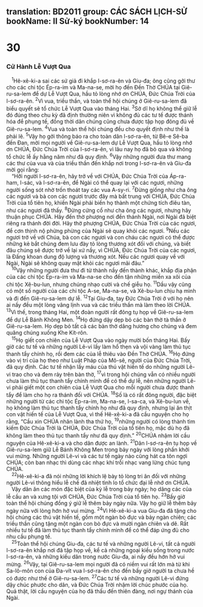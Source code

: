 translation: BD2011
group: CÁC SÁCH LỊCH-SỬ
bookName: II Sử-ký 
bookNumber: 14
-------

<div class="title"><h1>30</h1><h3>Cử Hành Lễ Vượt Qua</h3></div>
<span class="verse 2su_30_1"> <sup>1</sup>Hê-xê-ki-a sai các sứ giả đi khắp I-sơ-ra-ên và Giu-đa; ông cũng gởi thư cho các chi tộc Ép-ra-im và Ma-na-se, mời họ đến Ðền Thờ CHÚA tại Giê-ru-sa-lem để dự Lễ Vượt Qua, hầu tỏ lòng nhớ ơn CHÚA, Ðức Chúa Trời của I-sơ-ra-ên. </span>
<span class="verse 2su_30_2"><sup>2</sup>Vì vua, triều thần, và toàn thể hội chúng ở Giê-ru-sa-lem đã biểu quyết sẽ tổ chức Lễ Vượt Qua vào tháng Hai. </span>
<span class="verse 2su_30_3"><sup>3</sup>Sở dĩ họ không thể giữ lễ đó đúng theo chu kỳ đã định thường niên vì không đủ các tư tế được thánh hóa để phụng tế, đồng thời dân chúng cũng chưa được tập họp đông đủ về Giê-ru-sa-lem. </span>
<span class="verse 2su_30_4"><sup>4</sup>Vua và toàn thể hội chúng đều cho quyết định như thế là phải lẽ. </span>
<span class="verse 2su_30_5"><sup>5</sup>Vậy họ gởi thông báo ra cho toàn dân I-sơ-ra-ên, từ Bê-e Sê-ba đến Ðan, mời mọi người về Giê-ru-sa-lem dự Lễ Vượt Qua, hầu tỏ lòng nhớ ơn CHÚA, Ðức Chúa Trời của I-sơ-ra-ên, vì lâu nay họ đã bỏ qua và không tổ chức lễ ấy hằng năm như đã quy định. </span>
<span class="verse 2su_30_6"><sup>6</sup>Vậy những người đưa thư mang các thư của vua và của triều thần đến khắp nơi trong I-sơ-ra-ên và Giu-đa mời gọi rằng:<br/> “Hỡi người I-sơ-ra-ên, hãy trở về với CHÚA, Ðức Chúa Trời của Áp-ra-ham, I-sác, và I-sơ-ra-ên, để Ngài có thể quay lại với các ngươi, những người sống sót nhờ trốn thoát tay các vua A-sy-ri. </span>
<span class="verse 2su_30_7"><sup>7</sup>Ðừng giống như cha ông các ngươi và bà con các ngươi trước đây mà bất trung với CHÚA, Ðức Chúa Trời của tổ tiên họ, khiến Ngài phải biến họ thành một chứng tích điêu tàn, như các ngươi đã thấy. </span>
<span class="verse 2su_30_8"><sup>8</sup>Ðừng cứng cổ như cha ông các ngươi, nhưng hãy thuận phục CHÚA. Hãy đến thờ phượng nơi đền thánh Ngài, nơi Ngài đã biệt riêng ra thánh đời đời. Hãy thờ phượng CHÚA, Ðức Chúa Trời của các ngươi, để cơn thịnh nộ phừng phừng của Ngài sẽ quay khỏi các ngươi. </span>
<span class="verse 2su_30_9"><sup>9</sup>Nếu các ngươi trở về với Chúa, bà con các ngươi và con cháu các ngươi có thể được những kẻ bắt chúng đem lưu đày tỏ lòng thương xót đối với chúng, và biết đâu chúng sẽ được trở về lại xứ nầy, vì CHÚA, Ðức Chúa Trời của các ngươi, là Ðấng khoan dung độ lượng và thương xót. Nếu các ngươi quay về với Ngài, Ngài sẽ không quay mặt khỏi các ngươi mãi đâu.”<br/></span>
<span class="verse 2su_30_10"> <sup>10</sup>Vậy những người đưa thư đi từ thành nầy đến thành khác, khắp địa phận của các chi tộc Ép-ra-im và Ma-na-se cho đến tận những miền xa xôi của chi tộc Xê-bu-lun, nhưng chúng nhạo cười và chế giễu họ. </span>
<span class="verse 2su_30_11"><sup>11</sup>Dầu vậy cũng có một số người của các chi tộc A-se, Ma-na-se, và Xê-bu-lun chịu hạ mình và đi đến Giê-ru-sa-lem dự lễ. </span>
<span class="verse 2su_30_12"><sup>12</sup>Tại Giu-đa, tay Ðức Chúa Trời ở với họ nên ai nấy đều một lòng vâng lịnh vua và các triều thần mà làm theo lời CHÚA. </span>
<span class="verse 2su_30_13"><sup>13</sup>Vì thế, trong tháng Hai, một đoàn người rất đông tụ họp về Giê-ru-sa-lem để dự Lễ Bánh Không Men. </span>
<span class="verse 2su_30_14"><sup>14</sup>Họ đứng dậy dẹp bỏ các bàn thờ tà thần ở Giê-ru-sa-lem. Họ dẹp bỏ tất cả các bàn thờ dâng hương cho chúng và đem quăng chúng xuống Khe Kít-rôn.<br/></span>
<span class="verse 2su_30_15"> <sup>15</sup>Họ giết con chiên của Lễ Vượt Qua vào ngày mười bốn tháng Hai. Bấy giờ các tư tế và những người Lê-vi lấy làm hổ thẹn và vội vàng làm thủ tục thanh tẩy chính họ, rồi đem các của lễ thiêu vào Ðền Thờ CHÚA. </span>
<span class="verse 2su_30_16"><sup>16</sup>Họ đứng vào vị trí của họ theo như Luật Pháp của Mô-sê, người của Ðức Chúa Trời, đã quy định. Các tư tế nhận lấy máu của thú vật hiến tế do những người Lê-vi trao cho và đem rảy trên bàn thờ, </span>
<span class="verse 2su_30_17"><sup>17</sup>vì trong hội chúng vẫn có nhiều người chưa làm thủ tục thanh tẩy chính mình để có thể dự lễ, nên những người Lê-vi phải giết một con chiên của Lễ Vượt Qua cho mỗi người chưa được thanh tẩy để làm cho họ ra thánh đối với CHÚA. </span>
<span class="verse 2su_30_18"><sup>18</sup>Số là có rất đông người, đặc biệt những người từ các chi tộc Ép-ra-im, Ma-na-se, I-sa-ca, và Xê-bu-lun về, họ không làm thủ tục thanh tẩy chính họ như đã quy định, nhưng lại ăn thịt con vật hiến tế của Lễ Vượt Qua, vì thế Hê-xê-ki-a đã cầu nguyện cho họ rằng, “Cầu xin CHÚA nhân lành tha thứ họ, </span>
<span class="verse 2su_30_19"><sup>19</sup>những người có lòng thành tìm kiếm Ðức Chúa Trời là CHÚA, Ðức Chúa Trời của tổ tiên họ, mặc dù họ đã không làm theo thủ tục thanh tẩy như đã quy định.” </span>
<span class="verse 2su_30_20"><sup>20</sup>CHÚA nhậm lời cầu nguyện của Hê-xê-ki-a và cho dân được an lành. </span>
<span class="verse 2su_30_21"><sup>21</sup>Dân I-sơ-ra-ên tụ họp về Giê-ru-sa-lem giữ Lễ Bánh Không Men trong bảy ngày với lòng phấn khởi vui mừng. Những người Lê-vi và các tư tế ngày nào cũng hát ca tôn ngợi CHÚA; còn ban nhạc thì dùng các nhạc khí trỗi nhạc vang lừng chúc tụng CHÚA.<br/></span>
<span class="verse 2su_30_22"> <sup>22</sup>Hê-xê-ki-a đã nói những lời khích lệ bày tỏ lòng tri ân đối với những người Lê-vi thông hiểu lễ chế đã nhiệt tình lo tổ chức đại lễ nhớ ơn CHÚA.<br/> Vậy dân ăn các món đặc biệt của kỳ lễ trong bảy ngày; họ dâng các của lễ cầu an và xưng tội với CHÚA, Ðức Chúa Trời của tổ tiên họ. </span>
<span class="verse 2su_30_23"><sup>23</sup>Bấy giờ toàn thể hội chúng đồng ý giữ lễ thêm bảy ngày nữa. Vậy họ giữ lễ thêm bảy ngày nữa với lòng hớn hở vui mừng. </span>
<span class="verse 2su_30_24"><sup>24</sup>Vì Hê-xê-ki-a vua Giu-đa đã tặng cho hội chúng các thú vật hiến tế, gồm một ngàn bò đực và bảy ngàn chiên; các triều thần cũng tặng một ngàn con bò đực và mười ngàn chiên và dê. Rất nhiều tư tế đã làm thủ tục thanh tẩy chính mình để có thể đáp ứng đủ cho nhu cầu phụng tế.<br/></span>
<span class="verse 2su_30_25"> <sup>25</sup>Toàn thể hội chúng Giu-đa, các tư tế và những người Lê-vi, tất cả người I-sơ-ra-ên khắp nơi đã tập họp về, kể cả những ngoại kiều sống trong nước I-sơ-ra-ên, và những kiều dân trong nước Giu-đa, ai nấy đều hớn hở vui mừng. </span>
<span class="verse 2su_30_26"><sup>26</sup>Vậy, tại Giê-ru-sa-lem mọi người đã có niềm vui rất lớn mà từ khi Sa-lô-môn con của Ða-vít vua I-sơ-ra-ên cho đến bấy giờ người ta chưa hề có được như thế ở Giê-ru-sa-lem. </span>
<span class="verse 2su_30_27"><sup>27</sup>Các tư tế và những người Lê-vi đứng dậy chúc phước cho dân, và Ðức Chúa Trời nhậm lời chúc phước của họ. Quả thật, lời cầu nguyện của họ đã thấu đến thiên đàng, nơi ngự thánh của Ngài.<br/></span>
